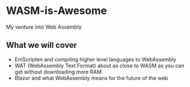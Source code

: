 # WASM-is-Awesome
My venture into Web Assembly

## What we will cover
* EmScripten and compiling higher level languages to WebAssembly
* WAT (WebAssembly Text Format) about as close to WASM as you can get without downloading more RAM
* Blazor and what WebAssembly means for the future of the web



